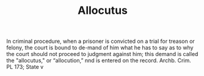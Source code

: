 ---
title: Allocutus
letter: A
permalink: "/definitions/allocutus.html"
body: In criminal procedure, when a prisoner is convicted on a trial for treason or
  felony, the court is bound to de-mand of him what he has to say as to why the court
  should not proceed to judgment against him; this demand is called the "allocutus,"
  or “allocution,” nnd is entered on the record. Archb. Crim. PL 173; State v
published_at: '2018-07-07'
layout: post
---